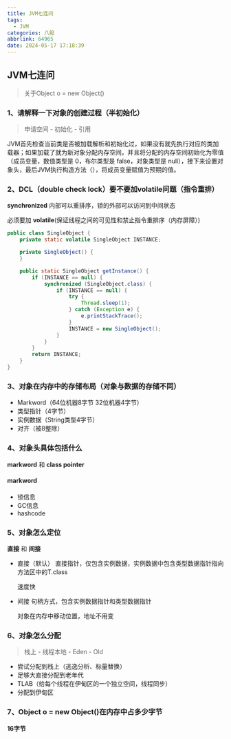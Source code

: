 ```yaml
---
title: JVM七连问
tags:
  - JVM
categories: 八股
abbrlink: 64965
date: 2024-05-17 17:18:39
---
```




## JVM七连问

> 关于Object o = new Object()



### 1、请解释一下对象的创建过程（半初始化）

> 申请空间 - 初始化 - 引用

JVM首先检查当前类是否被加载解析和初始化过，如果没有就先执行对应的类加载器；如果加载了就为新对象分配内存空间，并且将分配的内存空间初始化为零值（成员变量，数值类型是 0，布尔类型是 false，对象类型是 null），接下来设置对象头，最后JVM执行构造方法（<init>），将成员变量赋值为预期的值。



### 2、DCL（double check lock）要不要加volatile问题（指令重排）

**synchronized** 内部可以重排序，锁的外部可以访问到中间状态

必须要加 **volatile**(保证线程之间的可见性和禁止指令重排序（内存屏障）)

```java
public class SingleObject {
    private static volatile SingleObject INSTANCE;

    private SingleObject() {
    }

    public static SingleObject getInstance() {
        if (INSTANCE == null) {
            synchronized (SingleObject.class) {
                if (INSTANCE == null) {
                    try {
                        Thread.sleep(1);
                    } catch (Exception e) {
                        e.printStackTrace();
                    }
                    INSTANCE = new SingleObject();
                }
            }
        }
        return INSTANCE;
    }
}
```



### 3、对象在内存中的存储布局（对象与数据的存储不同）

- Markword（64位机器8字节 32位机器4字节）
- 类型指针（4字节）
- 实例数据（String类型4字节）
- 对齐（被8整除）

### 4、对象头具体包括什么
**markword** 和 **class pointer**

#### markword
- 锁信息
- GC信息
- hashcode

### 5、对象怎么定位
**直接** 和 **间接**
- 直接（默认）
  直接指针，仅包含实例数据，实例数据中包含类型数据指针指向方法区中的T.class

  速度快

- 间接
  句柄方式，包含实例数据指针和类型数据指针

  对象在内存中移动位置，地址不用变



### 6、对象怎么分配

> 栈上 - 线程本地 - Eden - Old

- 尝试分配到栈上（逃逸分析、标量替换）
- 足够大直接分配到老年代
- TLAB（给每个线程在伊甸区的一个独立空间，线程同步）
- 分配到伊甸区



### 7、Object o = new Object()在内存中占多少字节

**16字节**



































